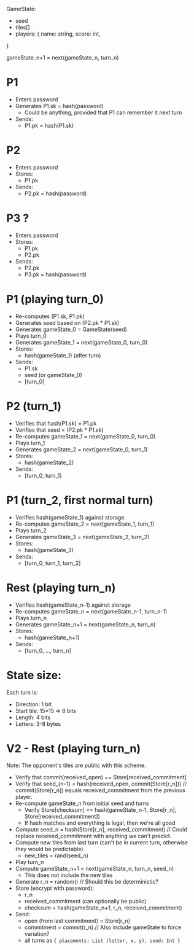GameState:
- seed
- tiles[]
- players: {
  name: string,
  score: int,
  
}

gameState_n+1 = next(gameState_n, turn_n)

# P1
- Enters password
- Generates P1.sk = hash(password)
  - Could be anything, provided that P1 can remember it next turn
- Sends:
  - P1.pk = hash(P1.sk)

# P2
- Enters password
- Stores:
  - P1.pk
- Sends:
  - P2.pk = hash(password)

# P3 ?
- Enters password
- Stores:
  - P1.pk
  - P2.pk
- Sends:
  - P2.pk
  - P3.pk = hash(password)

# P1 (playing turn_0)
- Re-computes (P1.sk, P1.pk)
- Generates seed based on (P2.pk * P1.sk)
- Generates gameState_0 = GameState(seed)
- Plays turn_0
- Generates gameState_1 = next(gameState_0, turn_0)
- Stores:
  - hash(gameState_1) (after turn)
- Sends:
  - P1.sk
  - seed (or gameState_0)
  - [turn_0]

# P2 (turn_1)
- Verifies that hash(P1.sk) = P1.pk
- Verifies that seed = (P2.pk * P1.sk)
- Re-computes gameState_1 = next(gameState_0, turn_0)
- Plays turn_1
- Generates gameState_2 = next(gameState_0, turn_1)
- Stores:
  - hash(gameState_2)
- Sends:
  - [turn_0, turn_1]

# P1 (turn_2, first normal turn)
- Verifies hash(gameState_1) against storage
- Re-computes gameState_2 = next(gameState_1, turn_1)
- Plays turn_2
- Generates gameState_3 = next(gameState_2, turn_2)
- Stores:
  - hash(gameState_3)
- Sends:
  - [turn_0, turn_1, turn_2]

# Rest (playing turn_n)
- Verifies hash(gameState_n-1) against storage
- Re-computes gameState_n = next(gameState_n-1, turn_n-1)
- Plays turn_n
- Generates gameState_n+1 = next(gameState_n, turn_n)
- Stores:
  - hash(gameState_n+1)
- Sends:
  - [turn_0, ..., turn_n]


# State size:
Each turn is:
- Direction: 1 bit
- Start tile: 15*15 => 8 bits
- Length: 4 bits
- Letters: 3-8 bytes



# V2 - Rest (playing turn_n)
Note: The opponent's tiles are public with this scheme.
- Verify that commit(received_open) == Store[received_commitment]
- Verify that seed_{n-1} = hash(received_open, commit(Store[r_n])) // commit(Store[r_n]) equals received_commitment from the previous player.
- Re-compute gameState_n from initial seed and turns
  - Verify Store[checksum] == hash(gameState_n-1, Store[r_n], Store[received_commitment])
  - If hash matches and everything is legal, then we're all good
- Compute seed_n = hash(Store[r_n], received_commitment) // Could replace received_commitment with anything we can't predict.
- Compute new tiles from last turn (can't be in current turn, otherwise they would be predictable)
  - new_tiles = rand(seed_n)
- Play turn_n
- Compute gameState_n+1 = next(gameState_n, turn_n, seed_n)
  - This does not include the new tiles
- Generate r_n = random() // Should this be deterministic?
- Store (encrypt with password):
  - r_n
  - received_commitment (can optionally be public)
  - checksum = hash(gameState_n+1, r_n, received_commitment)
- Send:
  - open (from last commitment) = Store[r_n]
  - commitment = commit(r_n) // Also include gameState to force variation?
  - all turns as `{ placements: List (letter, x, y), seed: Int }`
